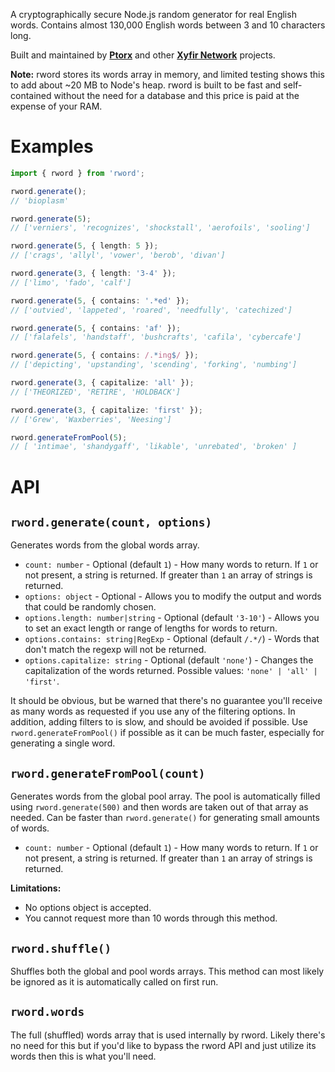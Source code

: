 A cryptographically secure Node.js random generator for real English words. Contains almost 130,000 English words between 3 and 10 characters long.

Built and maintained by [**Ptorx**](https://ptorx.com) and other [**Xyfir Network**](https://www.xyfir.com) projects.

**Note:** rword stores its words array in memory, and limited testing shows this to add about ~20 MB to Node's heap. rword is built to be fast and self-contained without the need for a database and this price is paid at the expense of your RAM.

# Examples

```ts
import { rword } from 'rword';

rword.generate();
// 'bioplasm'

rword.generate(5);
// ['verniers', 'recognizes', 'shockstall', 'aerofoils', 'sooling']

rword.generate(5, { length: 5 });
// ['crags', 'allyl', 'vower', 'berob', 'divan']

rword.generate(3, { length: '3-4' });
// ['limo', 'fado', 'calf']

rword.generate(5, { contains: '.*ed' });
// ['outvied', 'lappeted', 'roared', 'needfully', 'catechized']

rword.generate(5, { contains: 'af' });
// ['falafels', 'handstaff', 'bushcrafts', 'cafila', 'cybercafe']

rword.generate(5, { contains: /.*ing$/ });
// ['depicting', 'upstanding', 'scending', 'forking', 'numbing']

rword.generate(3, { capitalize: 'all' });
// ['THEORIZED', 'RETIRE', 'HOLDBACK']

rword.generate(3, { capitalize: 'first' });
// ['Grew', 'Waxberries', 'Neesing']

rword.generateFromPool(5);
// [ 'intimae', 'shandygaff', 'likable', 'unrebated', 'broken' ]
```

# API

## `rword.generate(count, options)`

Generates words from the global words array.

- `count: number` - Optional (default `1`) - How many words to return. If `1` or not present, a string is returned. If greater than `1` an array of strings is returned.
- `options: object` - Optional - Allows you to modify the output and words that could be randomly chosen.
- `options.length: number|string` - Optional (default `'3-10'`) - Allows you to set an exact length or range of lengths for words to return.
- `options.contains: string|RegExp` - Optional (default `/.*/`) - Words that don't match the regexp will not be returned.
- `options.capitalize: string` - Optional (default `'none'`) - Changes the capitalization of the words returned. Possible values: `'none' | 'all' | 'first'`.

It should be obvious, but be warned that there's no guarantee you'll receive as many words as requested if you use any of the filtering options. In addition, adding filters to is slow, and should be avoided if possible. Use `rword.generateFromPool()` if possible as it can be much faster, especially for generating a single word.

## `rword.generateFromPool(count)`

Generates words from the global pool array. The pool is automatically filled using `rword.generate(500)` and then words are taken out of that array as needed. Can be faster than `rword.generate()` for generating small amounts of words.

- `count: number` - Optional (default `1`) - How many words to return. If `1` or not present, a string is returned. If greater than `1` an array of strings is returned.

**Limitations:**

- No options object is accepted.
- You cannot request more than 10 words through this method.

## `rword.shuffle()`

Shuffles both the global and pool words arrays. This method can most likely be ignored as it is automatically called on first run.

## `rword.words`

The full (shuffled) words array that is used internally by rword. Likely there's no need for this but if you'd like to bypass the rword API and just utilize its words then this is what you'll need.
